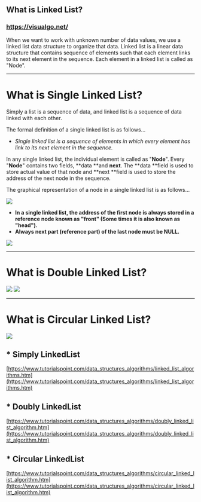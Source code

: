 ## What is Linked List?
### https://visualgo.net/
When we want to work with unknown number of data values, we use a linked list data structure to organize that data. Linked list is a linear data structure that contains sequence of elements such that each element links to its next element in the sequence. Each element in a linked list is called as "Node".

***

# What is Single Linked List?

Simply a list is a sequence of data, and linked list is a sequence of data linked with each other. 

The formal definition of a single linked list is as follows...


* _Single linked list is a sequence of elements in which every element has link to its next element in the sequence._

In any single linked list, the individual element is called as "**Node**". Every "**Node**" contains two fields, **data **and **next**. The **data **field is used to store actual value of that node and **next **field is used to store the address of the next node in the sequence.

The graphical representation of a node in a single linked list is as follows...

![](http://btechsmartclass.com/DS/images/LL%20Node.png)

* **In a single linked list, the address of the first node is always stored in a reference node known as "front" (Some times it is also known as "head").**
* **Always next part (reference part) of the last node must be NULL.**

![](http://btechsmartclass.com/DS/images/Linked%20List%20Example.png)

***
# What is Double Linked List? 
![](http://btechsmartclass.com/DS/images/Double%20LL%20Node.png)
![](http://btechsmartclass.com/DS/images/DLL%20Example.png)

***
# What is Circular Linked List?
![](http://btechsmartclass.com/DS/images/Circular%20LL%20Ex.png)

## * Simply LinkedList
[https://www.tutorialspoint.com/data_structures_algorithms/linked_list_algorithms.htm](https://www.tutorialspoint.com/data_structures_algorithms/linked_list_algorithms.htm)
## * Doubly LinkedList
[https://www.tutorialspoint.com/data_structures_algorithms/doubly_linked_list_algorithm.htm](https://www.tutorialspoint.com/data_structures_algorithms/doubly_linked_list_algorithm.htm)
## * Circular LinkedList
[https://www.tutorialspoint.com/data_structures_algorithms/circular_linked_list_algorithm.htm](https://www.tutorialspoint.com/data_structures_algorithms/circular_linked_list_algorithm.htm)


